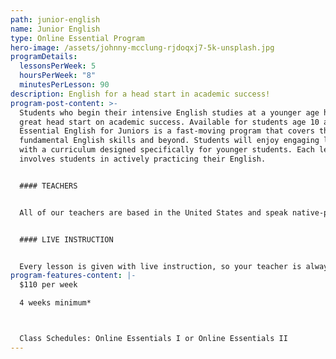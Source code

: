 ```yaml
---
path: junior-english
name: Junior English
type: Online Essential Program
hero-image: /assets/johnny-mcclung-rjdoqxj7-5k-unsplash.jpg
programDetails:
  lessonsPerWeek: 5
  hoursPerWeek: "8"
  minutesPerLesson: 90
description: English for a head start in academic success!
program-post-content: >-
  Students who begin their intensive English studies at a younger age have a
  great head start on academic success. Available for students age 10 and up,
  Essential English for Juniors is a fast-moving program that covers the
  fundamental English skills and beyond. Students will enjoy engaging lessons
  with a curriculum designed specifically for younger students. Each lesson
  involves students in actively practicing their English.


  #### TEACHERS


  All of our teachers are based in the United States and speak native-proficient level English. Every teacher has a TEFL Certificate or Master's Degree and extensive instructional experience.


  #### LIVE INSTRUCTION


  Every lesson is given with live instruction, so your teacher is always there to provide feedback and correction. You'll meet and practice with students from around the world as you improve your English skills together!
program-features-content: |-
  $110 per week

  4 weeks minimum*



  Class Schedules: Online Essentials I or Online Essentials II
---
```

